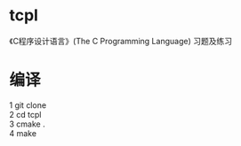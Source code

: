 # tcpl
《C程序设计语言》(The C Programming Language) 习题及练习


# 编译
1 git clone  
2 cd tcpl  
3 cmake .  
4 make  

